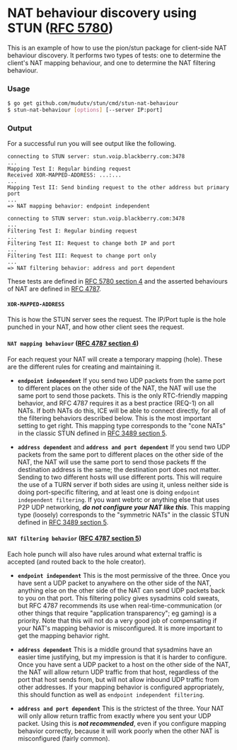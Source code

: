 # NAT behaviour discovery using STUN ([RFC 5780](https://tools.ietf.org/html/rfc5780))

This is an example of how to use the pion/stun package for client-side NAT
behaviour discovery. It performs two types of tests: one to determine the
client's NAT mapping behaviour, and one to determine the NAT filtering
behaviour.


### Usage
```sh
$ go get github.com/mudutv/stun/cmd/stun-nat-behaviour
$ stun-nat-behaviour [options] [--server IP:port]
```

### Output
For a successful run you will see output like the following.

```
connecting to STUN server: stun.voip.blackberry.com:3478
...
Mapping Test I: Regular binding request
Received XOR-MAPPED-ADDRESS: ...:...
...
Mapping Test II: Send binding request to the other address but primary port
...
=> NAT mapping behavior: endpoint independent

connecting to STUN server: stun.voip.blackberry.com:3478
...
Filtering Test I: Regular binding request
...
Filtering Test II: Request to change both IP and port
...
Filtering Test III: Request to change port only
...
=> NAT filtering behavior: address and port dependent

```

These tests are defined in [RFC 5780 section 4](https://tools.ietf.org/html/rfc5780#section-4) and the asserted behaviours of NAT are defined in [RFC 4787](https://tools.ietf.org/html/rfc4787).

#### `XOR-MAPPED-ADDRESS`
This is how the STUN server sees the request. The IP/Port tuple is the hole punched in your NAT, and how other client sees the request.

####  `NAT mapping behaviour` ([RFC 4787 section 4](https://tools.ietf.org/html/rfc4787#section-4))
For each request your NAT will create a temporary mapping (hole). These are the different rules for creating and maintaining it.

* **`endpoint independent`**
If you send two UDP packets from the same port to different places on the other side of the NAT, the NAT will use the same port to send those packets. This is the only RTC-friendly mapping behavior, and RFC 4787 requires it as a best practice (REQ-1) on all NATs. If both NATs do this, ICE will be able to connect directly, for all of the filtering behaviors described below. This is the most important setting to get right. This mapping type corresponds to the "cone NATs" in the classic STUN defined in [RFC 3489 section 5](https://tools.ietf.org/html/rfc3489#section-5).

* **`address dependent`** and **`address and port dependent`**
If you send two UDP packets from the same port to different places on the other side of the NAT, the NAT will use the same port to send those packets ff the destination address is the same; the destination port does not matter. Sending to two different hosts will use different ports. This will require the use of a TURN server if both sides are using it, unless neither side is doing port-specific filtering, and at least one is doing `endpoint independent filtering`. If you want webrtc or anything else that uses P2P UDP networking, ***do not configure your NAT like this***. This mapping type (loosely) corresponds to the "symmetric NATs" in the classic STUN defined in [RFC 3489 section 5](https://tools.ietf.org/html/rfc3489#section-5).

#### `NAT filtering behavior` ([RFC 4787 section 5](https://tools.ietf.org/html/rfc4787#section-5))
Each hole punch will also have rules around what external traffic is accepted (and routed back to the hole creator).

* **`endpoint independent`**
This is the most permissive of the three. Once you have sent a UDP packet to anywhere on the other side of the NAT, anything else on the other side of the NAT can send UDP packets back to you on that port. This filtering policy gives sysadmins cold sweats, but RFC 4787 recommends its use when real-time-communication (or other things that require "application transparency"; eg gaming) is a priority. Note that this will not do a very good job of compensating if your NAT's mapping behavior is misconfigured. It is more important to get the mapping behavior right.

* **`address dependent`**
This is a middle ground that sysadmins have an easier time justifying, but my impression is that it is harder to configure. Once you have sent a UDP packet to a host on the other side of the NAT, the NAT will allow return UDP traffic from that host, regardless of the port that host sends from, but will not allow inbound UDP traffic from other addresses. If your mapping behavior is configured appropriately, this should function as well as `endpoint independent filtering`.

* **`address and port dependent`**
This is the strictest of the three. Your NAT will only allow return traffic from exactly where you sent your UDP packet. Using this is ***not recommended***, even if you configure mapping behavior correctly, because it will work poorly when the other NAT is misconfigured (fairly common).
